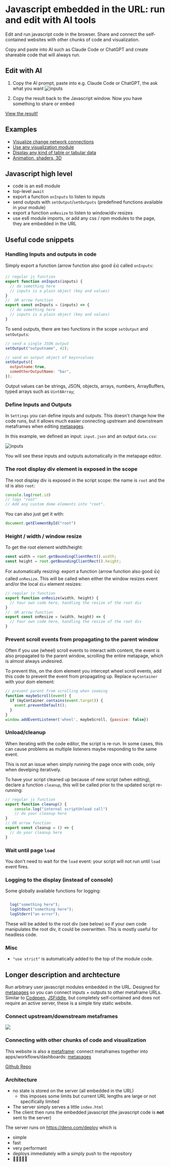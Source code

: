 # Javascript embedded in the URL: run and edit with AI tools

Edit and run javascript code in the browser. Share and connect the self-contained websites with other chunks of code and visualization.

Copy and paste into AI such as Claude Code or ChatGPT and create shareable code that will always run.

## Edit with AI

1. Copy the AI prompt, paste into e.g. Claude Code or ChatGPT, the ask what you want
![inputs](/editor/readme-images/js-copy-ai-03.gif "Copy prompt for LLM AI") 

2. Copy the result back to the Javascript window. Now you have something to share or embed

<a href="https://metapage.io/m/800c916ed9204dec93db7119f9985d76" target="_top" rel="noopener noreferrer">View the result!</a>

## Examples


  - <a href="https://metapage.io/m/192e16b132874757b9d55a77a63078d7" target="_top" rel="noopener noreferrer">Visualize change network connections</a>
  - <a href="https://metapage.io/m/69e1418a17ca4ea8a8dd8b9e8a5aa495" target="_top" rel="noopener noreferrer">Use any visualization module</a>
  - <a href="https://metapage.io/m/c62d0f7a16ce4d5b858ad18af8ec5014" target="_top" rel="noopener noreferrer">Display any kind of table or tabular data</a>
  - <a href="https://metapage.io/m/5458bbc3948046f9b2aa2e4e08f0c255" target="_top" rel="noopener noreferrer">Animation, shaders, 3D</a>


## Javascript high level

 - code is an es6 module 
 - top-level `await`
 - export a function `onInputs` to listen to inputs
 - send outputs with `setOutput`/`setOutputs` (predefined functions available in your module)
 - export a function `onResize` to listen to window/div resizes
 - use es6 module imports, or add any css / npm modules to the page, they are embedded in the URL

## Useful code snippets

### Handling Inputs and outputs in code

Simply export a function (arrow function also good 👍) called `onInputs`:

```javascript
// regular js function
export function onInputs(inputs) {
  // do something here
  // inputs is a plain object (key and values)
}
//  OR arrow function
export const onInputs = (inputs) => {
  // do something here
  // inputs is a plain object (key and values)
}
```

To send outputs, there are two functions in the scope `setOutput` and `setOutputs`:

```javascript
// send a single JSON output
setOutput("outputname", 42);

// send an output object of keys+values
setOutputs({
  outputname:true,
  someOtherOutputName: "bar",
});
```

Output values can be strings, JSON, objects, arrays, numbers, ArrayBuffers, typed arrays such as `Uint8Array`;

### Define Inputs and Outputs

In `Settings` you can define inputs and outputs. This doesn't change how the code runs, but it allows much easier connecting upstream and downstream metaframes when editing <a href="https://metapage.io" target="_top" rel="noopener noreferrer">metapages</a>.




In this example, we defined an input: `input.json` and an output `data.csv`:



![inputs](/editor/readme-images/io.png "Inputs and outputs defined in Settings")

You will see these inputs and outputs automatically in the metapage editor.

### The root display div element is exposed in the scope

The root display div is exposed in the script scope: the name is `root` and the id is also `root`:

```javascript
console.log(root.id)
// logs "root"
// Add any custom dome elements into "root".
```

You can also just get it with:
```javascript
document.getElementById("root")
```

### Height / width / window resize

To get the root element width/height:

```javascript
const width = root.getBoundingClientRect().width;
const height = root.getBoundingClientRect().height;
```


For automatically resizing: export a function (arrow function also good 👍) called `onResize`. This will be called when either the window resizes event and/or the local `div` element resizes:

```javascript
// regular js function
export function onResize(width, height) {
  // Your own code here, handling the resize of the root div
}
//  OR arrow function
export const onResize = (width, height) => {
  // Your own code here, handling the resize of the root div
}
```

### Prevent scroll events from propagating to the parent window

Often if you use (wheel) scroll events to interact with content, the event is also propagated to the parent window, scrolling the entire metapage, which is almost always undesired.

To prevent this, on the dom element you intercept wheel scroll events, add this code to prevent the event from propagating up. Replace `myContainer` with your dom element:

```javascript
// prevent parent from scrolling when zooming
function maybeScroll(event) {
  if (myContainer.contains(event.target)) {
    event.preventDefault();
  } 
}
window.addEventListener('wheel', maybeScroll, {passive: false})
```

### Unload/cleanup

When iterating with the code editor, the script is re-run. In some cases, this can cause problems as multiple listeners maybe responding to the same event.

This is not an issue when simply running the page once with code, only when develping iteratively.

To have your script cleaned up because of new script (when editing), declare a function `cleanup`, this will be called prior to the updated script re-running:

```javascript
// regular js function
export function cleanup() {
	console.log("internal scriptUnload call")
	// do your cleanup here
}
// OR arrow function
export const cleanup = () => {
  // do your cleanup here
}
```

### Wait until page `load`

You don't need to wait for the `load` event: your script will not run until `load` event fires.

### Logging to the display (instead of console)

Some globally available functions for logging:

```javascript

  log("something here");
  logStdout("something here");
  logStderr("an error");

```

These will be added to the root div (see below) so if your own code manipulates the root div, it could be overwritten. This is mostly useful for headless code.

### Misc

 - `"use strict"` is automatically added to the top of the module code.


## Longer description and archtecture

Run arbitrary user javascript modules embedded in the URL. Designed for <a href="https://metapage.io" target="_top" rel="noopener noreferrer">metapages</a> so you can connect inputs + outputs to other metaframe URLs. Similar to <a href="https://codepen.io/" target="_top" rel="noopener noreferrer">Codepen</a>, <a href="https://jsfiddle.net/" target="_top" rel="noopener noreferrer">JSFiddle</a>, but completely self-contained and does not require an active server, these is a simple tiny static website.







### Connect upstream/downstream metaframes

[![](https://mermaid.ink/svg/pako:eNplkU1vwjAMhv9K5V2YVFAbaGkzaRfYbb1sO029ZMSlEU1SpYmAAf99aTuYxHzy1_vYsk-w0RyBwtawtg5e30oVeNs0rOvWWAWyXelGm6ASTUMfsiWPqirsrNE7vAune8FtTUl7eBoZnfsaoRIta9kWx3RvXBjcWKHVbWBvDVY2nrjW85DJQVYZJvExmE6fz0K1znbnoJh81KILiluVUvq75R-q6CXBWTs7iozY1p7N9V79o48qVLxUEPo7CA7UGochSDSS9SGc-qYSbI0SS6De5czsSijVxWtapj61lleZ0W5bA61Y0_nItZxZXAvmjyHvsi9cWG1uSeasfj-qzRWEQ7kYHzT8ycP9omhW2ikLNI6yYTrQExyAkngxi-bxMs5JGkcpSUkIR9-1zGckS9JknsYkybx3CeF7WDiaJXmUEZJlizTN8ijOLz-bT6ib)](https://mermaid.live/edit#pako:eNplkcFuwjAMhl8l8i5MKqgtlEIm7QK7rZdtp6mXrHHbiCap0kTAgHdf2g4mMZ_i3_k_W_YJCs0RKFSGtTV5fcsV8VE0rOu2WBLZbnSjDSlF09CHVcrDsgw6a_QO79LpXnBb07g9PI2Mzn2NUImWtazCUe6DC4OFFVrdGvbRYGmjiWs9D5kcbKVhEh_JdPp8Fqp1tjuTbPJRi45ktyql9HfKP1TWW8hZOzuajKhqz-Z6r_7RRxcqnisI_B4EB2qNwwAkGsn6FE79pxxsjRJzoP7JmdnlkKuL97RMfWotrzajXVUDLVnT-cy1nFncCuaXIe_UFy6sNjeROavfj6q4gnAoZ-OBhjt5uB8UzUY7ZYGukqE50BMcgEbrdBYt58tFGKVxmsTRIoAj0CScrX2kcy9G8SKdXwL4HsYNZ6s0ufwA3DqlmA)


### Connecting with other chunks of code and visualization





This website is also a <a href="https://docs.metapage.io/docs/what-is-a-metaframe" target="_top" rel="noopener noreferrer">metaframe</a>: connect metaframes together into apps/workflows/dashboards: [metapages](https://docs.metapage.io/docs)

<a href="https://github.com/metapages/metaframe-js" target="_top" rel="noopener noreferrer">Github Repo</a>

### Architecture


 - no state is stored on the server (all embedded in the URL)
   - this imposes some limits but current URL lengths are large or not specifically limited
 - The server simply serves a little `index.html`
 - The client then runs the embedded javascript (the javascript code is **not** sent to the server)

The server runs on https://deno.com/deploy which is

 - simple
 - fast
 - very performant
 - deploys immediately with a simply push to the repository
 - 🌟🌟🌟🌟🌟
